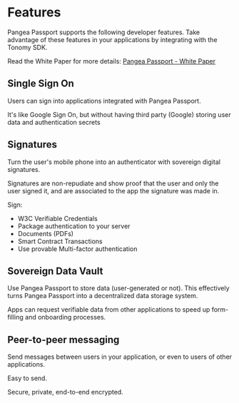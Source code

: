 # Features

Pangea Passport supports the following developer features. Take advantage of these features in your applications by integrating with the Tonomy SDK.

Read the White Paper for more details: [Pangea Passport - White Paper](https://www.canva.com/design/DAFnktNOWKU/Ps1zXw3XICaEMiB0R4Ghkg/view)

## Single Sign On

Users can sign into applications integrated with Pangea Passport.

It's like Google Sign On, but without having third party (Google) storing user data and authentication secrets

## Signatures

Turn the user's mobile phone into an authenticator with sovereign digital signatures.

Signatures are non-repudiate and show proof that the user and only the user signed it, and are associated to the app the signature was made in.

Sign:

* W3C Verifiable Credentials
* Package authentication to your server
* Documents (PDFs)
* Smart Contract Transactions
* Use provable Multi-factor authentication

## Sovereign Data Vault

Use Pangea Passport to store data (user-generated or not). This effectively turns Pangea Passport into a decentralized data storage system.

Apps can request verifiable data from other applications to speed up form-filling and onboarding processes.

## Peer-to-peer messaging

Send messages between users in your application, or even to users of other applications.

Easy to send.

Secure, private, end-to-end encrypted.
